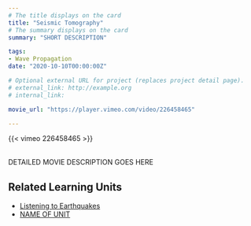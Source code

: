 ```yaml
---
# The title displays on the card
title: "Seismic Tomography"
# The summary displays on the card
summary: "SHORT DESCRIPTION"

tags:
- Wave Propagation
date: "2020-10-10T00:00:00Z"

# Optional external URL for project (replaces project detail page).
# external_link: http://example.org
# internal_link:

movie_url: "https://player.vimeo.com/video/226458465"

---
```


{{< vimeo 226458465 >}}

\
DETAILED MOVIE DESCRIPTION GOES HERE

## Related Learning Units
* [Listening to Earthquakes](../../learningunits/1_primer/)
* [NAME OF UNIT](relative/path/to/unit)
